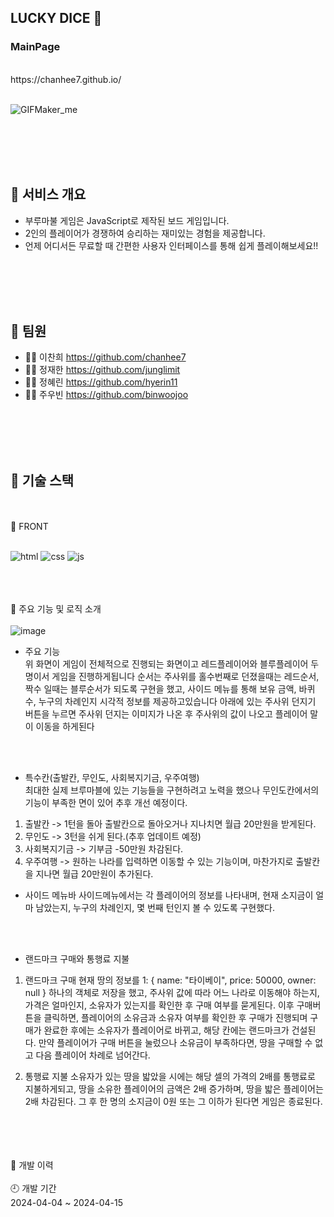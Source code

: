
## LUCKY DICE 🎲

### MainPage<br>
<br>
https://chanhee7.github.io/
<br>
<br>

![GIFMaker_me](https://github.com/2024blueMarbleminiProject/BLUEMARBLE/assets/156823236/0539574e-b724-493b-aefd-6b16f1b622de)

<br>
<br>
<br>
<br>

## 📢 서비스 개요
- 부루마불 게임은 JavaScript로 제작된 보드 게임입니다. 
- 2인의 플레이어가 경쟁하여 승리하는 재미있는 경험을 제공합니다. 
- 언제 어디서든 무료할 때 간편한 사용자 인터페이스를 통해 쉽게 플레이해보세요!!
<br>
<br>
<br>
<br>

## 👋 팀원

- 👩‍💻 이찬희 	https://github.com/chanhee7 	<br>
- 👨‍💻 정재한		https://github.com/junglimit 	<br>
- 👨‍💻 정혜린		https://github.com/hyerin11	<br>
- 👩‍💻 주우빈		https://github.com/binwoojoo	<br>
<br>
<br>
<br>
<br>

## 🔨 기술 스택
<br>
<br>
📜 FRONT
<br>
<br>

![html](https://img.shields.io/badge/HTML5-E34F26?style=for-the-badge&logo=html5&logoColor=white) ![css](https://img.shields.io/badge/CSS-239120?&style=for-the-badge&logo=css3&logoColor=white) ![js](https://img.shields.io/badge/JavaScript-F7DF1E?style=for-the-badge&logo=JavaScript&logoColor=white) 
<br>
<br>
<br>
<br>

🎯 주요 기능 및 로직 소개
<br>
<br>
![image](https://github.com/2024blueMarbleminiProject/BLUEMARBLE/assets/160578098/593f0f76-1b1b-4901-9d44-5f8853a28351)

- 주요 기능<br>
위 화면이 게임이 전체적으로 진행되는 화면이고 레드플레이어와 블루플레이어 두명이서 게임을 진행하게됩니다
순서는 주사위를 홀수번째로 던졌을때는 레드순서, 짝수 일때는 블루순서가 되도록 구현을 했고,
사이드 메뉴를 통해 보유 금액, 바퀴 수, 누구의 차례인지 시각적 정보를 제공하고있습니다 
아래에 있는 주사위 던지기 버튼을 누르면 주사위 던지는 이미지가 나온 후 주사위의 값이 나오고 플레이어 말이 이동을 하게된다
<br>
<br>

- 특수칸(출발칸, 무인도, 사회복지기금, 우주여행)<br>
최대한 실제 브루마블에 있는 기능들을 구현하려고 노력을 했으나 무인도칸에서의 기능이 부족한 면이 있어 추후 개선 예정이다.
1. 출발칸 -> 1턴을 돌아 출발칸으로 돌아오거나 지나치면 월급 20만원을 받게된다.
2. 무인도 -> 3턴을 쉬게 된다.(추후 업데이트 예정)
3. 사회복지기금 -> 기부금 -50만원 차감된다.
4. 우주여행 -> 원하는 나라를 입력하면 이동할 수 있는 기능이며, 마찬가지로 출발칸을 지나면 월급 20만원이 추가된다.

- 사이드 메뉴바
사이드메뉴에서는 각 플레이어의 정보를 나타내며,
현재 소지금이 얼마 남았는지, 누구의 차례인지, 몇 번째 턴인지 볼 수 있도록 구현했다.
<br>
<br>

- 랜드마크 구매와 통행료 지불<br>
1. 랜드마크 구매
현재 땅의 정보를  1: { name: "타이베이", price: 50000, owner: null } 하나의 객체로 저장을 했고,
주사위 값에 따라 어느 나라로 이동해야 하는지, 가격은 얼마인지, 소유자가 있는지를 확인한 후 구매 여부를 묻게된다.
이후 구매버튼을 클릭하면, 플레이어의 소유금과 소유자 여부를 확인한 후 구매가 진행되며 구매가 완료한 후에는
소유자가 플레이어로 바뀌고, 해당 칸에는 랜드마크가 건설된다.
만약 플레이어가 구매 버튼을 눌렀으나 소유금이 부족하다면, 땅을 구매할 수 없고 다음 플레이어 차례로 넘어간다.

3. 통행료 지불
소유자가 있는 땅을 밟았을 시에는 해당 셀의 가격의 2배를 통행료로 지불하게되고,
땅을 소유한 플레이어의 금액은 2배 증가하며, 땅을 밟은 플레이어는 2배 차감된다.
그 후 한 명의 소지금이 0원 또는 그 이하가 된다면 게임은 종료된다.

<br>
<br>
<br>
<br>
📜 개발 이력
<br>
<br>
🕘 개발 기간
<br>
2024-04-04 ~ 2024-04-15





